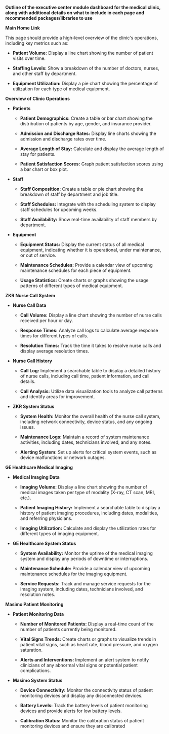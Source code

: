 **Outline of the executive center module dashboard for the medical clinic, along with additional details on what to include in each page and recommended packages/libraries to use**

**Main Home Link**

This page should provide a high-level overview of the clinic's operations, including key metrics such as:

* **Patient Volume:** Display a line chart showing the number of patient visits over time.

* **Staffing Levels:** Show a breakdown of the number of doctors, nurses, and other staff by department.

* **Equipment Utilization:** Display a pie chart showing the percentage of utilization for each type of medical equipment.

**Overview of Clinic Operations**

* **Patients**

  * **Patient Demographics:** Create a table or bar chart showing the distribution of patients by age, gender, and insurance provider.

  * **Admission and Discharge Rates:** Display line charts showing the admission and discharge rates over time.

  * **Average Length of Stay:** Calculate and display the average length of stay for patients.

  * **Patient Satisfaction Scores:** Graph patient satisfaction scores using a bar chart or box plot.

* **Staff**

  * **Staff Composition:** Create a table or pie chart showing the breakdown of staff by department and job title.

  * **Staff Schedules:** Integrate with the scheduling system to display staff schedules for upcoming weeks.

  * **Staff Availability:** Show real-time availability of staff members by department.

* **Equipment**

  * **Equipment Status:** Display the current status of all medical equipment, indicating whether it is operational, under maintenance, or out of service.

  * **Maintenance Schedules:** Provide a calendar view of upcoming maintenance schedules for each piece of equipment.

  * **Usage Statistics:** Create charts or graphs showing the usage patterns of different types of medical equipment.

**ZKR Nurse Call System**

* **Nurse Call Data**

  * **Call Volume:** Display a line chart showing the number of nurse calls received per hour or day.

  * **Response Times:** Analyze call logs to calculate average response times for different types of calls.

  * **Resolution Times:** Track the time it takes to resolve nurse calls and display average resolution times.

* **Nurse Call History**

  * **Call Log:** Implement a searchable table to display a detailed history of nurse calls, including call time, patient information, and call details.

  * **Call Analysis:** Utilize data visualization tools to analyze call patterns and identify areas for improvement.

* **ZKR System Status**

  * **System Health:** Monitor the overall health of the nurse call system, including network connectivity, device status, and any ongoing issues.

  * **Maintenance Logs:** Maintain a record of system maintenance activities, including dates, technicians involved, and any notes.

  * **Alerting System:** Set up alerts for critical system events, such as device malfunctions or network outages.

**GE Healthcare Medical Imaging**

* **Medical Imaging Data**

  * **Imaging Volume:** Display a line chart showing the number of medical images taken per type of modality (X-ray, CT scan, MRI, etc.).

  * **Patient Imaging History:** Implement a searchable table to display a history of patient imaging procedures, including dates, modalities, and referring physicians.

  * **Imaging Utilization:** Calculate and display the utilization rates for different types of imaging equipment.

* **GE Healthcare System Status**

  * **System Availability:** Monitor the uptime of the medical imaging system and display any periods of downtime or interruptions.

  * **Maintenance Schedule:** Provide a calendar view of upcoming maintenance schedules for the imaging equipment.

  * **Service Requests:** Track and manage service requests for the imaging system, including dates, technicians involved, and resolution notes.

**Masimo Patient Monitoring**

* **Patient Monitoring Data**

  * **Number of Monitored Patients:** Display a real-time count of the number of patients currently being monitored.

  * **Vital Signs Trends:** Create charts or graphs to visualize trends in patient vital signs, such as heart rate, blood pressure, and oxygen saturation.

  * **Alerts and Interventions:** Implement an alert system to notify clinicians of any abnormal vital signs or potential patient complications.

* **Masimo System Status**

  * **Device Connectivity:** Monitor the connectivity status of patient monitoring devices and display any disconnected devices.

  * **Battery Levels:** Track the battery levels of patient monitoring devices and provide alerts for low battery levels.

  * **Calibration Status:** Monitor the calibration status of patient monitoring devices and ensure they are calibrated